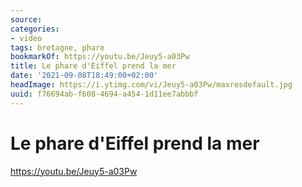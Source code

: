```yaml
---
source:
categories:
- video
tags: bretagne, phare
bookmarkOf: https://youtu.be/Jeuy5-a03Pw
title: Le phare d'Eiffel prend la mer
date: '2021-09-08T18:49:00+02:00'
headImage: https://i.ytimg.com/vi/Jeuy5-a03Pw/maxresdefault.jpg
uuid: f76694ab-f608-4694-a454-1d11ee7abbbf
---
```


# Le phare d'Eiffel prend la mer
https://youtu.be/Jeuy5-a03Pw
